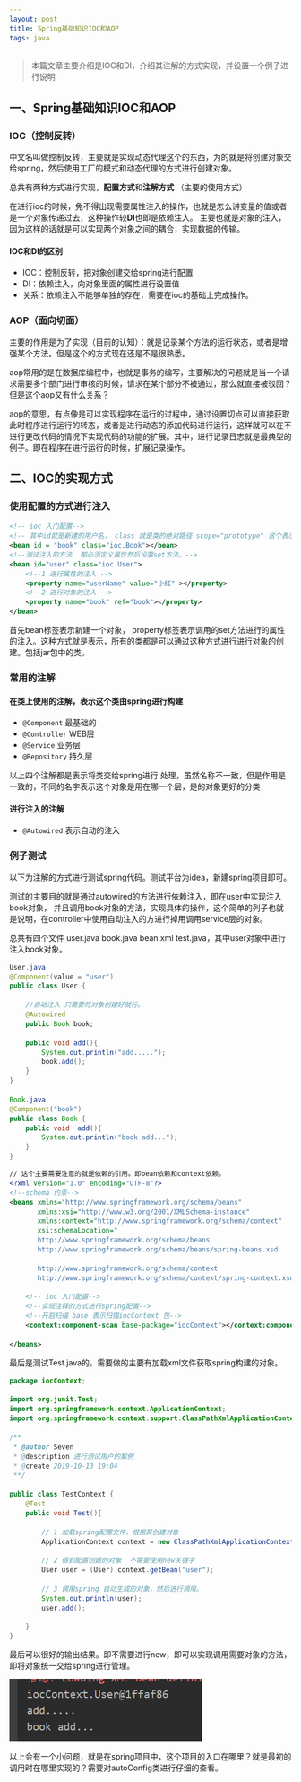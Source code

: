 ```yaml
---
layout: post
title: Spring基础知识IOC和AOP
tags: java 
---
```


> 本篇文章主要介绍是IOC和DI，介绍其注解的方式实现，并设置一个例子进行说明

## 一、Spring基础知识IOC和AOP

### IOC（控制反转）
中文名叫做控制反转，主要就是实现动态代理这个的东西，为的就是将创建对象交给spring，然后使用工厂的模式和动态代理的方式进行创建对象。

总共有两种方式进行实现，**配置方式**和**注解方式** （主要的使用方式）

在进行ioc的时候，免不得出现需要属性注入的操作，也就是怎么讲变量的值或者是一个对象传递过去，这种操作较**DI**也即是依赖注入。 主要也就是对象的注入，因为这样的话就是可以实现两个对象之间的耦合，实现数据的传输。

#### IOC和DI的区别

- IOC：控制反转，把对象创建交给spring进行配置
- DI：依赖注入，向对象里面的属性进行设置值
- 关系：依赖注入不能够单独的存在，需要在ioc的基础上完成操作。

### AOP（面向切面）
主要的作用是为了实现（目前的认知）：就是记录某个方法的运行状态，或者是增强某个方法。但是这个的方式现在还是不是很熟悉。  

aop常用的是在数据库编程中，也就是事务的编写，主要解决的问题就是当一个请求需要多个部门进行审核的时候，请求在某个部分不被通过，那么就直接被驳回？ 但是这个aop又有什么关系？

aop的意思，有点像是可以实现程序在运行的过程中，通过设置切点可以直接获取此时程序进行运行的转态，或者是进行动态的添加代码进行运行，这样就可以在不进行更改代码的情况下实现代码的功能的扩展。其中，进行记录日志就是最典型的例子。即在程序在进行运行的时候，扩展记录操作。




## 二、IOC的实现方式

### 使用配置的方式进行注入

```xml
<!-- ioc 入门配置-->
<!-- 其中id就是新建的用户名， class 就是类的绝对路径 scope="prototype" 这个表示新建的实例是多实例，不加的话默认是单实例，即每次调用的都是同一个对象-->
<bean id = "book" class="ioc.Book"></bean>
<!--测试注入的方法  都必须定义属性然后设置set方法。-->
<bean id="user" class="ioc.User">
    <!--1 进行属性的注入 -->
    <property name="userName" value="小红" ></property>
    <!--2 进行对象的注入 -->
    <property name="book" ref="book"></property>
</bean>
```

首先bean标签表示新建一个对象， property标签表示调用的set方法进行的属性的注入。这种方式就是表示，所有的类都是可以通过这种方式进行进行对象的创建。包括jar包中的类。

### 常用的注解

#### 在类上使用的注解，表示这个类由spring进行构建

- `@Component`  最基础的
- `@Controller`  WEB层
- `@Service` 业务层
- `@Repository` 持久层

以上四个注解都是表示将类交给spring进行 处理，虽然名称不一致，但是作用是一致的，不同的名字表示这个对象是用在哪一个层，是的对象更好的分类

####  进行注入的注解

- `@Autowired` 表示自动的注入

### 例子测试

以下为注解的方式进行测试spring代码。测试平台为idea，新建spring项目即可。  

测试的主要目的就是通过autowired的方法进行依赖注入，即在user中实现注入book对象， 并且调用book对象的方法，实现具体的操作，这个简单的列子也就是说明，在controller中使用自动注入的方进行掉用调用service层的对象。  

总共有四个文件 user.java  book.java  bean.xml  test.java，其中user对象中进行注入book对象。

```java
User.java
@Component(value = "user")
public class User {

    //自动注入 只需要将对象创建好就行。
    @Autowired
    public Book book;

    public void add(){
        System.out.println("add.....");
        book.add();
    }
}

Book.java
@Component("book")
public class Book {
    public void  add(){
        System.out.println("book add...");
    }
}
```

```xml
// 这个主要需要注意的就是依赖的引用。即bean依赖和context依赖。
<?xml version="1.0" encoding="UTF-8"?>
<!--schema 约束-->
<beans xmlns="http://www.springframework.org/schema/beans"
       xmlns:xsi="http://www.w3.org/2001/XMLSchema-instance"
       xmlns:context="http://www.springframework.org/schema/context"
       xsi:schemaLocation="
       http://www.springframework.org/schema/beans
       http://www.springframework.org/schema/beans/spring-beans.xsd

       http://www.springframework.org/schema/context      
       http://www.springframework.org/schema/context/spring-context.xsd ">

    <!-- ioc 入门配置-->
    <!--实现注释的方式进行spring配置-->
    <!--开启扫描 base 表示扫描iocContext 包-->
    <context:component-scan base-package="iocContext"></context:component-scan>

</beans>
```

最后是测试Test.java的。需要做的主要有加载xml文件获取spring构建的对象。

```java
package iocContext;

import org.junit.Test;
import org.springframework.context.ApplicationContext;
import org.springframework.context.support.ClassPathXmlApplicationContext;

/**
 * @author Seven
 * @description 进行测试用户的案例
 * @create 2019-10-13 19:04
 **/

public class TestContext {
    @Test
    public void Test(){

        // 1 加载spring配置文件，根据其创建对象
        ApplicationContext context = new ClassPathXmlApplicationContext("beanContext.xml");

        // 2 得到配置创建的对象  不需要使用new关键字
        User user = (User) context.getBean("user");

        // 3 调用spring 自动生成的对象，然后进行调用。
        System.out.println(user);
        user.add();
 
    }
}
```

最后可以很好的输出结果。即不需要进行new，即可以实现调用需要对象的方法，即将对象统一交给spring进行管理。

![](../image/spring_run_result.png)

以上会有一个小问题，就是在spring项目中，这个项目的入口在哪里？就是最初的调用时在哪里实现的？需要对autoConfig类进行仔细的查看。
